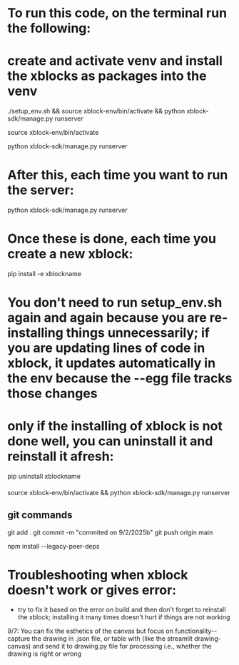 # To run this code,  on the terminal run the following:

# create and activate venv and install the xblocks as packages into the venv

./setup_env.sh && source xblock-env/bin/activate && python xblock-sdk/manage.py runserver 

source xblock-env/bin/activate 

python xblock-sdk/manage.py runserver
# After this, each time you want to run the server:

python xblock-sdk/manage.py runserver 

# Once these is done, each time you create a new xblock:
pip install -e xblockname

# You don't need to run setup_env.sh again and again because you are re-installing things unnecessarily; if you are updating lines of code in xblock, it updates automatically in the env because the --egg file tracks those changes

# only if the installing of xblock is not done well, you can uninstall it and reinstall it afresh:

pip uninstall xblockname

####
source xblock-env/bin/activate && python xblock-sdk/manage.py runserver 


## git commands

git add .
git commit -m "commited on 9/2/2025b"
git push origin main


npm install --legacy-peer-deps



# Troubleshooting when xblock doesn't work or gives error:

- try to fix it based on the error on build and then don't forget to reinstall the xblock; installing it many times doesn't hurt if things are not working

9/7:  You can fix the esthetics of the canvas but focus on functionality-- capture the drawing in .json file, or table with (like the streamlit drawing-canvas) and send it to drawing.py file for processing i.e., whether the drawing is right or wrong